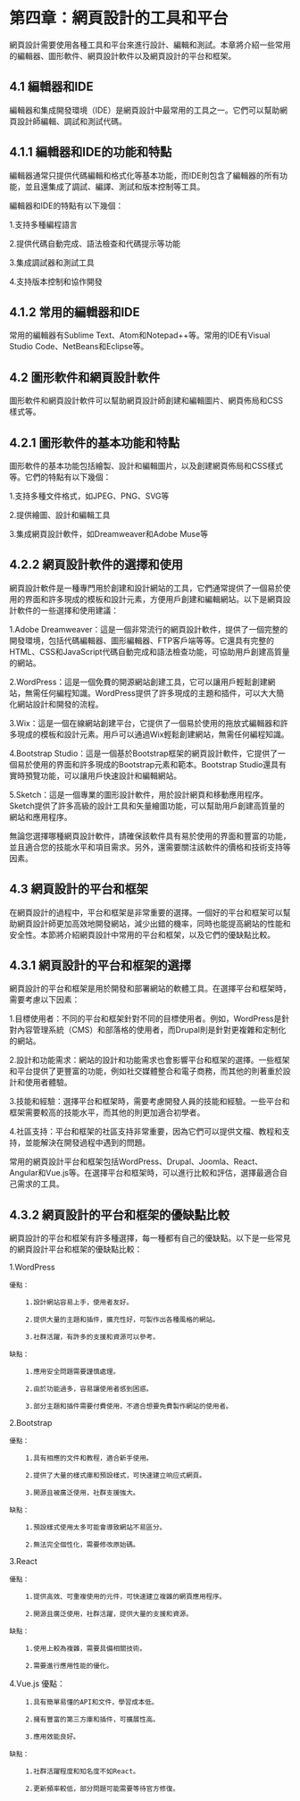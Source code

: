 # 第四章：網頁設計的工具和平台
網頁設計需要使用各種工具和平台來進行設計、編輯和測試。本章將介紹一些常用的編輯器、圖形軟件、網頁設計軟件以及網頁設計的平台和框架。

## 4.1 編輯器和IDE
編輯器和集成開發環境（IDE）是網頁設計中最常用的工具之一。它們可以幫助網頁設計師編輯、調試和測試代碼。

## 4.1.1 編輯器和IDE的功能和特點
編輯器通常只提供代碼編輯和格式化等基本功能，而IDE則包含了編輯器的所有功能，並且還集成了調試、編譯、測試和版本控制等工具。

編輯器和IDE的特點有以下幾個：

1.支持多種編程語言

2.提供代碼自動完成、語法檢查和代碼提示等功能

3.集成調試器和測試工具

4.支持版本控制和協作開發

## 4.1.2 常用的編輯器和IDE
常用的編輯器有Sublime Text、Atom和Notepad++等。常用的IDE有Visual Studio Code、NetBeans和Eclipse等。

## 4.2 圖形軟件和網頁設計軟件
圖形軟件和網頁設計軟件可以幫助網頁設計師創建和編輯圖片、網頁佈局和CSS樣式等。

## 4.2.1 圖形軟件的基本功能和特點
圖形軟件的基本功能包括繪製、設計和編輯圖片，以及創建網頁佈局和CSS樣式等。它們的特點有以下幾個：

1.支持多種文件格式，如JPEG、PNG、SVG等

2.提供繪圖、設計和編輯工具

3.集成網頁設計軟件，如Dreamweaver和Adobe Muse等

## 4.2.2 網頁設計軟件的選擇和使用
網頁設計軟件是一種專門用於創建和設計網站的工具，它們通常提供了一個易於使用的界面和許多現成的模板和設計元素，方便用戶創建和編輯網站。以下是網頁設計軟件的一些選擇和使用建議：

1.Adobe Dreamweaver：這是一個非常流行的網頁設計軟件，提供了一個完整的開發環境，包括代碼編輯器、圖形編輯器、FTP客戶端等等。它還具有完整的HTML、CSS和JavaScript代碼自動完成和語法檢查功能，可協助用戶創建高質量的網站。

2.WordPress：這是一個免費的開源網站創建工具，它可以讓用戶輕鬆創建網站，無需任何編程知識。WordPress提供了許多現成的主題和插件，可以大大簡化網站設計和開發的流程。

3.Wix：這是一個在線網站創建平台，它提供了一個易於使用的拖放式編輯器和許多現成的模板和設計元素。用戶可以通過Wix輕鬆創建網站，無需任何編程知識。

4.Bootstrap Studio：這是一個基於Bootstrap框架的網頁設計軟件，它提供了一個易於使用的界面和許多現成的Bootstrap元素和範本。Bootstrap Studio還具有實時預覽功能，可以讓用戶快速設計和編輯網站。

5.Sketch：這是一個專業的圖形設計軟件，用於設計網頁和移動應用程序。Sketch提供了許多高級的設計工具和矢量繪圖功能，可以幫助用戶創建高質量的網站和應用程序。

無論您選擇哪種網頁設計軟件，請確保該軟件具有易於使用的界面和豐富的功能，並且適合您的技能水平和項目需求。另外，還需要關注該軟件的價格和技術支持等因素。

## 4.3 網頁設計的平台和框架
在網頁設計的過程中，平台和框架是非常重要的選擇。一個好的平台和框架可以幫助網頁設計師更加高效地開發網站，減少出錯的機率，同時也能提高網站的性能和安全性。本節將介紹網頁設計中常用的平台和框架，以及它們的優缺點比較。

## 4.3.1 網頁設計的平台和框架的選擇
網頁設計的平台和框架是用於開發和部署網站的軟體工具。在選擇平台和框架時，需要考慮以下因素：

1.目標使用者：不同的平台和框架針對不同的目標使用者。例如，WordPress是針對內容管理系統（CMS）和部落格的使用者，而Drupal則是針對更複雜和定制化的網站。

2.設計和功能需求：網站的設計和功能需求也會影響平台和框架的選擇。一些框架和平台提供了更豐富的功能，例如社交媒體整合和電子商務，而其他的則著重於設計和使用者體驗。

3.技能和經驗：選擇平台和框架時，需要考慮開發人員的技能和經驗。一些平台和框架需要較高的技能水平，而其他的則更加適合初學者。

4.社區支持：平台和框架的社區支持非常重要，因為它們可以提供文檔、教程和支持，並能解決在開發過程中遇到的問題。

常用的網頁設計平台和框架包括WordPress、Drupal、Joomla、React、Angular和Vue.js等。在選擇平台和框架時，可以進行比較和評估，選擇最適合自己需求的工具。

## 4.3.2 網頁設計的平台和框架的優缺點比較
網頁設計的平台和框架有許多種選擇，每一種都有自己的優缺點。以下是一些常見的網頁設計平台和框架的優缺點比較：

1.WordPress

    優點：

        1.設計網站容易上手，使用者友好。

        2.提供大量的主題和插件，擴充性好，可製作出各種風格的網站。

        3.社群活躍，有許多的支援和資源可以參考。

    缺點：

        1.應用安全問題需要謹慎處理。

        2.由於功能過多，容易讓使用者感到困惑。

        3.部分主題和插件需要付費使用，不適合想要免費製作網站的使用者。

2.Bootstrap

    優點：

        1.具有相應的文件和教程，適合新手使用。

        2.提供了大量的樣式庫和預設樣式，可快速建立响应式網頁。

        3.開源且被廣泛使用，社群支援強大。

    缺點：

        1.預設樣式使用太多可能會導致網站不易區分。

        2.無法完全個性化，需要修改原始碼。

3.React

    優點：

        1.提供高效、可重複使用的元件，可快速建立複雜的網頁應用程序。

        2.開源且廣泛使用，社群活躍，提供大量的支援和資源。

    缺點：

        1.使用上較為複雜，需要具備相關技術。

        2.需要進行應用性能的優化。

4.Vue.js
    優點：

        1.具有簡單易懂的API和文件，學習成本低。

        2.擁有豐富的第三方庫和插件，可擴展性高。

        3.應用效能良好。

    缺點：
    
        1.社群活躍程度和知名度不如React。

        2.更新頻率較低，部分問題可能需要等待官方修復。